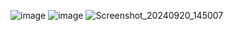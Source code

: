 ![image](https://github.com/user-attachments/assets/298c4251-6752-46c6-b026-e6c8272c10bf)
![image](https://github.com/user-attachments/assets/f55bc309-f312-46c5-be3e-6a8fb516580d)
![Screenshot_20240920_145007](https://github.com/user-attachments/assets/bcaf9edd-fa6a-4a28-b96d-00cf4141af98)
